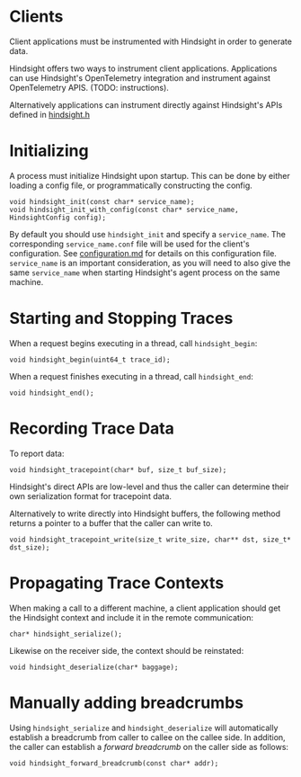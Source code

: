 # Clients

Client applications must be instrumented with Hindsight in order to generate data.

Hindsight offers two ways to instrument client applications.  Applications can use Hindsight's OpenTelemetry integration and instrument against OpenTelemetry APIS.  (TODO: instructions).

Alternatively applications can instrument directly against Hindsight's APIs defined in [hindsight.h](../client/include/hindsight.h)

# Initializing

A process must initialize Hindsight upon startup.  This can be done by either loading a config file, or programmatically constructing the config.

```
void hindsight_init(const char* service_name);
void hindsight_init_with_config(const char* service_name, HindsightConfig config);
```

By default you should use `hindsight_init` and specify a `service_name`.  The corresponding `service_name.conf` file will be used for the client's configuration.  See [configuration.md](configuration.md) for details on this configuration file.  `service_name` is an important consideration, as you will need to also give the same `service_name` when starting Hindsight's agent process on the same machine.

# Starting and Stopping Traces

When a request begins executing in a thread, call `hindsight_begin`:
```
void hindsight_begin(uint64_t trace_id);
```

When a request finishes executing in a thread, call `hindsight_end`:
```
void hindsight_end();
```

# Recording Trace Data

To report data:
```
void hindsight_tracepoint(char* buf, size_t buf_size);
```

Hindsight's direct APIs are low-level and thus the caller can determine their own serialization format for tracepoint data.

Alternatively to write directly into Hindsight buffers, the following method returns a pointer to a buffer
that the caller can write to.
```
void hindsight_tracepoint_write(size_t write_size, char** dst, size_t* dst_size);
```

# Propagating Trace Contexts

When making a call to a different machine, a client application should get the Hindsight context and include it in the remote communication:
```
char* hindsight_serialize();
```

Likewise on the receiver side, the context should be reinstated:
```
void hindsight_deserialize(char* baggage);
```

# Manually adding breadcrumbs

Using `hindsight_serialize` and `hindsight_deserialize` will automatically establish a breadcrumb from caller to callee on the callee side.  In addition, the caller can establish a *forward breadcrumb* on the caller side as follows:
```
void hindsight_forward_breadcrumb(const char* addr);
```